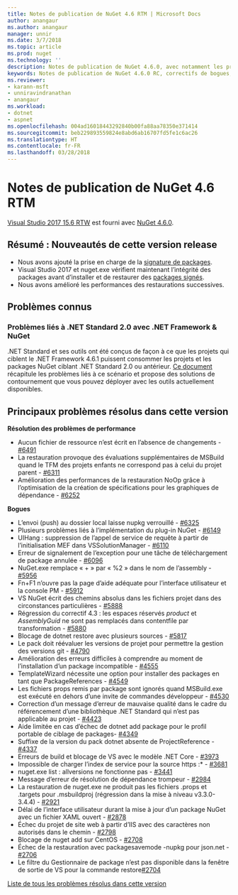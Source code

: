 ```yaml
---
title: Notes de publication de NuGet 4.6 RTM | Microsoft Docs
author: anangaur
ms.author: anangaur
manager: unnir
ms.date: 3/7/2018
ms.topic: article
ms.prod: nuget
ms.technology: ''
description: Notes de publication de NuGet 4.6.0, avec notamment les problèmes connus, les correctifs de bogues, les fonctionnalités ajoutées et les DCR.
keywords: Notes de publication de NuGet 4.6.0 RC, correctifs de bogues, problèmes connus, fonctionnalités ajoutées, DCR
ms.reviewer:
- karann-msft
- unniravindranathan
- anangaur
ms.workload:
- dotnet
- aspnet
ms.openlocfilehash: 004ad16018443292840b00fa88aa78350e371414
ms.sourcegitcommit: beb229893559824e8abd6ab16707fd5fe1c6ac26
ms.translationtype: HT
ms.contentlocale: fr-FR
ms.lasthandoff: 03/28/2018
---
```

# <a name="nuget-46-rtm-release-notes"></a>Notes de publication de NuGet 4.6 RTM

[Visual Studio 2017 15.6 RTW](https://www.visualstudio.com/news/releasenotes/vs2017-relnotes) est fourni avec [NuGet 4.6.0](https://dist.nuget.org/win-x86-commandline/v4.6.0/nuget.exe).

## <a name="summary-whats-new-in-this-release"></a>Résumé : Nouveautés de cette version release
* Nous avons ajouté la prise en charge de la [signature de packages](https://docs.microsoft.com/en-us/nuget/create-packages/sign-a-package).  
* Visual Studio 2017 et nuget.exe vérifient maintenant l’intégrité des packages avant d’installer et de restaurer des [packages signés](https://docs.microsoft.com/en-us/nuget/reference/signed-packages-reference).
* Nous avons amélioré les performances des restaurations successives.

## <a name="known-issues"></a>Problèmes connus
### <a name="issues-with-net-standard-20-with-net-framework--nuget"></a>Problèmes liés à .NET Standard 2.0 avec .NET Framework & NuGet 

.NET Standard et ses outils ont été conçus de façon à ce que les projets qui ciblent le .NET Framework 4.6.1 puissent consommer les projets et les packages NuGet ciblant .NET Standard 2.0 ou antérieur. [Ce document](https://github.com/dotnet/standard/issues/481) récapitule les problèmes liés à ce scénario et propose des solutions de contournement que vous pouvez déployer avec les outils actuellement disponibles.

## <a name="top-issues-fixed-in-this-release"></a>Principaux problèmes résolus dans cette version

**Résolution des problèmes de performance**
* Aucun fichier de ressource n’est écrit en l’absence de changements - [#6491](https://github.com/NuGet/Home/issues/6491)
* La restauration provoque des évaluations supplémentaires de MSBuild quand le TFM des projets enfants ne correspond pas à celui du projet parent - [#6311](https://github.com/NuGet/Home/issues/6311)
* Amélioration des performances de la restauration NoOp grâce à l’optimisation de la création de spécifications pour les graphiques de dépendance - [#6252](https://github.com/NuGet/Home/issues/6252)

**Bogues**
* L’envoi (push) au dossier local laisse nupkg verrouillé - [#6325](https://github.com/NuGet/Home/issues/6325)
* Plusieurs problèmes liés à l’implémentation du plug-in NuGet - [#6149](https://github.com/NuGet/Home/issues/6149)
* UIHang : suppression de l’appel de service de requête à partir de l’initialisation MEF dans VSSolutionManager - [#6110](https://github.com/NuGet/Home/issues/6110)
* Erreur de signalement de l’exception pour une tâche de téléchargement de package annulée - [#6096](https://github.com/NuGet/Home/issues/6096)
* NuGet.exe remplace « + » par « %2 » dans le nom de l’assembly - [#5956](https://github.com/NuGet/Home/issues/5956)
* Fn+F1 n’ouvre pas la page d’aide adéquate pour l’interface utilisateur et la console PM - [#5912](https://github.com/NuGet/Home/issues/5912)
* VS NuGet écrit des chemins absolus dans les fichiers projet dans des circonstances particulières - [#5888](https://github.com/NuGet/Home/issues/5888)
* Régression du correctif 4.3 : les espaces réservés $product$ et $AssemblyGuid$ ne sont pas remplacés dans contentfile par transformation - [#5880](https://github.com/NuGet/Home/issues/5880)
* Blocage de dotnet restore avec plusieurs sources - [#5817](https://github.com/NuGet/Home/issues/5817)
* Le pack doit réévaluer les versions de projet pour permettre la gestion des versions git - [#4790](https://github.com/NuGet/Home/issues/4790)
* Amélioration des erreurs difficiles à comprendre au moment de l’installation d’un package incompatible - [#4555](https://github.com/NuGet/Home/issues/4555)
* TemplateWizard nécessite une option pour installer des packages en tant que PackageReferences - [#4549](https://github.com/NuGet/Home/issues/4549)
* Les fichiers props remis par package sont ignorés quand MSBuild.exe est exécuté en dehors d’une invite de commandes développeur - [#4530](https://github.com/NuGet/Home/issues/4530)
* Correction d’un message d’erreur de mauvaise qualité dans le cadre du référencement d’une bibliothèque .NET Standard qui n’est pas applicable au projet - [#4423](https://github.com/NuGet/Home/issues/4423)
* Aide limitée en cas d’échec de dotnet add package pour le profil portable de ciblage de packages- [#4349](https://github.com/NuGet/Home/issues/4349)
* Suffixe de la version du pack dotnet absente de ProjectReference - [#4337](https://github.com/NuGet/Home/issues/4337)
* Erreurs de build et blocage de VS avec le modèle .NET Core - [#3973](https://github.com/NuGet/Home/issues/3973)
* Impossible de charger l’index de service pour la source https :* - [#3681](https://github.com/NuGet/Home/issues/3681)
* nuget.exe list : allversions ne fonctionne pas - [#3441](https://github.com/NuGet/Home/issues/3441)
* Message d’erreur de résolution de dépendance trompeur - [#2984](https://github.com/NuGet/Home/issues/2984)
* La restauration de nuget.exe ne produit pas les fichiers .props et .targets pour .msbuildproj (régression dans la mise à niveau v3.3.0-3.4.4) - [#2921](https://github.com/NuGet/Home/issues/2921)
* Délai de l’interface utilisateur durant la mise à jour d’un package NuGet avec un fichier XAML ouvert - [#2878](https://github.com/NuGet/Home/issues/2878)
* Échec du projet de site web à partir d’IIS avec des caractères non autorisés dans le chemin - [#2798](https://github.com/NuGet/Home/issues/2798)
* Blocage de nuget add sur CentOS - [#2708](https://github.com/NuGet/Home/issues/2708)
* Échec de la restauration avec packagesavemode -nupkg pour json.net - [#2706](https://github.com/NuGet/Home/issues/2706)
* Le filtre du Gestionnaire de package n’est pas disponible dans la fenêtre de sortie de VS pour la commande restore[#2704](https://github.com/NuGet/Home/issues/2704)


[Liste de tous les problèmes résolus dans cette version](https://github.com/NuGet/Home/issues?q=is%3Aissue+is%3Aclosed+milestone%3A%224.6")
